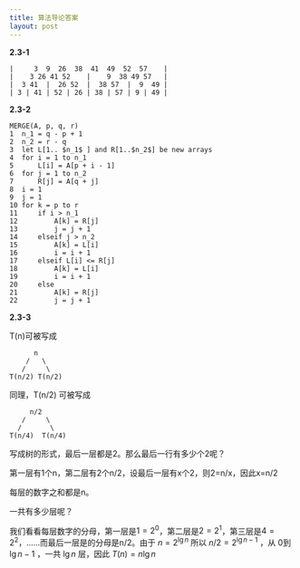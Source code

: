 ```yaml
---
title: 算法导论答案
layout: post
---
```


**2.3-1**

    |     3  9  26  38  41  49  52  57    |
    |    3 26 41 52    |    9  38 49 57   |
    |  3 41  |  26 52  |  38 57  |  9  49 |
    | 3 | 41 | 52 | 26 | 38 | 57 | 9 | 49 |

**2.3-2**

    MERGE(A, p, q, r)
    1  n_1 = q - p + 1
    2  n_2 = r - q
    3  let L[1.. $n_1$ ] and R[1..$n_2$] be new arrays
    4  for i = 1 to n_1
    5      L[i] = A[p + i - 1]
    6  for j = 1 to n_2
    7      R[j] = A[q + j]
    8  i = 1
    9  j = 1
    10 for k = p to r
    11     if i > n_1
    12         A[k] = R[j]
    13         j = j + 1
    14     elseif j > n_2
    15         A[k] = L[i]
    16         i = i + 1
    17     elseif L[i] <= R[j]
    18         A[k] = L[i]
    19         i = i + 1
    20     else
    21         A[k] = R[j]
    22         j = j + 1

**2.3-3**

T(n)可被写成

          n
        /   \
       /     \
    T(n/2) T(n/2)

同理，T(n/2) 可被写成

         n/2
       /     \
      /       \
    T(n/4)  T(n/4)

写成树的形式，最后一层都是2。那么最后一行有多少个2呢？

第一层有1个n，第二层有2个n/2，设最后一层有x个2，则2=n/x，因此x=n/2

每层的数字之和都是n。

一共有多少层呢？

我们看看每层数字的分母，第一层是$1=2^0$，第二层是$2=2^1$，第三层是$4=2^2$，……而最后一层是的分母是n/2。由于 $n=2^{\lg n}$ 所以 $n/2=2^{\lg n-1}$ ，从 0到 $\lg n-1$ ，一共 $\lg n$ 层，因此 $T(n)=n \lg n$
